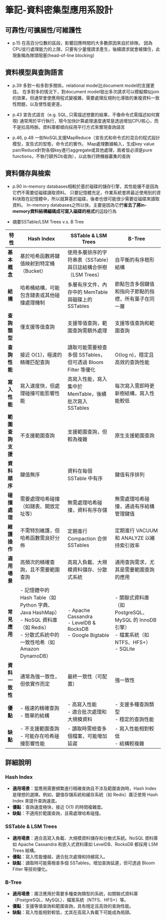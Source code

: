# 筆記-資料密集型應用系設計

## 可靠性/可擴展性/可維護性

- p.15 在高百分位數的區段，影響回應時間的大多數原因來自於排隊。 因為CPU並行處理能力的上限，只要有少量慢請求產生，後續請求就會被擋住，此現象稱為隊頭阻塞(head-of-line blocking)


## 資料模型與查詢語言

- p.39 多對一和多對多關係，relational model比document model的支援更佳。
在多對多的情況下，對document model發出多次請求可以模擬類似join的效果，但通常會使應用程式變複雜，需要處理反規則化導致的重複資料一致性問題，以及使性能更差。

- p.43 宣告式語言（e.g. SQL, 只需描述想要的結果，不像命令式需描述如何實現) 通常用於平行執行，現今加快計算處理速度通常是透過增加CPU核心，而不是拉高時脈。資料庫都傾向採用平行方式來實現查詢語言

- p.46, p.48 一些NoSQL支援MapReduce（宣告式和命令式的混合的程式設計模型，宣告式的型態，命令式的實作。
Map處理數據輸入，生成key value pair/Reduce針對各個key進行aggregate或其他處理，兩者皆必須是pure functions，不執行額外Db查詢），以此執行跨機器叢集的查詢

## 資料儲存與檢索

- p.90 in-memory databases相較於基於磁碟的儲存引擎，其性能優不是因為它們不需要從磁碟讀取資料。
  只要記憶體充足，作業系統會將最近使用到的資料快取在記憶體中，所以就算基於磁碟，後者也很可能很少需要從磁碟來讀取資料。
  In-memory databases之所以快，主要是因為它們**省去了將in-memory資料結構編碼成可寫入磁碟的格式**的這段行為

- 摘要SSTable/LSM Trees v.s. B Tree

| 特性               | Hash Index                                 | SSTable & LSM Trees                                | B-Tree                                           |
|--------------------|--------------------------------------------|---------------------------------------------------|--------------------------------------------------|
| **基本概念**       | 基於哈希函數將鍵值映射到特定桶（Bucket）      | 使用多層排序的字符串表（SSTable）與日誌結構合併樹（LSM Trees） | 自平衡的有序樹形結構                              |
| **結構**           | 哈希桶結構，可能包含鏈表或其他碰撞處理機制    | 多層有序文件，內存中的 MemTable 與磁碟上的 SSTables | 節點包含多個鍵值和指向子節點的指標，所有葉子在同一層 |
| **查詢類型**       | 僅支援等值查詢                             | 支援等值查詢，範圍查詢需額外處理                   | 支援等值查詢和範圍查詢                           |
| **查詢性能**       | 接近 O(1)，極速的精確匹配查詢               | 讀取可能需要檢查多個 SSTables，但可透過 Bloom Filter 等優化 | O(log n)，穩定且高效的查詢性能                   |
| **寫入性能**       | 寫入速度快，但處理碰撞可能影響性能           | 高寫入性能，寫入集中於 MemTable，後續批次寫入 SSTables | 每次寫入需即時更新樹結構，寫入性能較低             |
| **範圍查詢支援**   | 不支援範圍查詢                             | 支援範圍查詢，但較為複雜                           | 原生支援範圍查詢                                 |
| **資料順序**       | 鍵值無序                                   | 資料在每個 SSTable 中有序                           | 鍵值有序排列                                     |
| **碰撞處理**       | 需要處理哈希碰撞（如鏈表、開放定址等）      | 無需處理哈希碰撞，資料有序存儲                       | 無需處理哈希碰撞，通過有序結構管理鍵值             |
| **維護操作**       | 不需特別維護，但哈希函數需良好分佈           | 定期進行 Compaction 合併 SSTables                 | 定期進行 VACUUM 和 ANALYZE 以維持索引效率        |
| **適用場景**       | 高頻次的精確查詢，且不需要範圍查詢          | 高寫入負載、大規模資料儲存、分散式系統             | 通用查詢需求，尤其是需要範圍查詢的應用           |
| **常見應用**       | - 記憶體中的 Hash Table（如 Python 字典、Java HashMap）<br>- NoSQL 資料庫（如 Redis）<br>- 分散式系統中的一致性哈希（如 Amazon DynamoDB） | - Apache Cassandra<br>- LevelDB & RocksDB<br>- Google Bigtable | - 關聯式資料庫（如 PostgreSQL、MySQL 的 InnoDB 引擎）<br>- 檔案系統（如 NTFS、HFS+）<br>- SQLite |
| **資料一致性**     | 通常為強一致性，但依實作而定               | 最終一致性（可配置）                                | 強一致性                                         |
| **優點**           | - 極速的精確查詢<br>- 簡單的結構             | - 高寫入性能<br>- 適合批次處理和大規模資料          | - 支援多種查詢類型<br>- 穩定的查詢性能            |
| **缺點**           | - 不支援範圍查詢<br>- 可能存在哈希碰撞影響性能 | - 讀取時需檢查多個檔案，可能增加延遲               | - 寫入性能相對較低<br>- 結構較複雜                 |

## 詳細說明

### Hash Index
- **適用場景**：當應用需要頻繁進行精確查詢且不涉及範圍查詢時，Hash Index 是理想的選擇。例如，鍵值存儲系統和緩存系統（如 Redis）廣泛使用 Hash Index 來提升查詢速度。
- **優點**：查詢速度極快，接近 O(1) 的時間複雜度。
- **缺點**：不適用於範圍查詢，且需處理哈希碰撞。

### SSTable & LSM Trees
- **適用場景**：適合高寫入負載、大規模資料儲存和分散式系統。NoSQL 資料庫如 Apache Cassandra 和嵌入式資料庫如 LevelDB、RocksDB 都採用 LSM Trees 結構。
- **優點**：寫入性能優越，適合批次處理和持續寫入。
- **缺點**：讀取時可能需檢查多個 SSTables，增加查詢延遲，但可透過 Bloom Filter 等技術優化。

### B-Tree
- **適用場景**：廣泛應用於需要多種查詢類型的系統，如關聯式資料庫（PostgreSQL、MySQL）、檔案系統（NTFS、HFS+）等。
- **優點**：支援等值查詢和範圍查詢，具有穩定且高效的查詢性能。
- **缺點**：寫入性能相對較低，尤其在高寫入負載下可能成為瓶頸。

